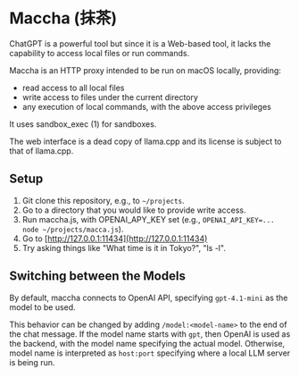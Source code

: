 Maccha (抹茶)
===

ChatGPT is a powerful tool but since it is a Web-based tool, it lacks the capability to access local files or run commands.

Maccha is an HTTP proxy intended to be run on macOS locally, providing:

* read access to all local files
* write access to files under the current directory
* any execution of local commands, with the above access privileges

It uses sandbox_exec (1) for sandboxes.

The web interface is a dead copy of llama.cpp and its license is subject to that of llama.cpp.

Setup
---

1. Git clone this repository, e.g., to `~/projects`.
2. Go to a directory that you would like to provide write access.
3. Run maccha.js, with OPENAI_APY_KEY set (e.g., `OPENAI_API_KEY=... node ~/projects/macca.js`).
4. Go to [http://127.0.0.1:11434](http://127.0.0.1:11434)
5. Try asking things like "What time is it in Tokyo?", "ls -l".

Switching between the Models
---

By default, maccha connects to OpenAI API, specifying `gpt-4.1-mini` as the model to be used.

This behavior can be changed by adding `/model:<model-name>` to the end of the chat message.
If the model name starts with `gpt`, then OpenAI is used as the backend, with the model name specifying the actual model.
Otherwise, model name is interpreted as `host:port` specifying where a local LLM server is being run.
